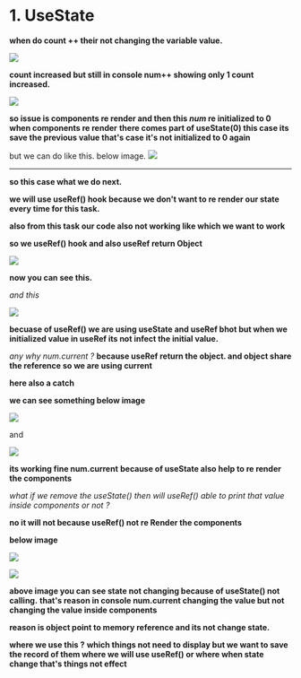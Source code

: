 
# 1. UseState

**when do count ++ their not changing the variable value.**

![](https://i.imgur.com/Ok5Rpdo.png)


**count increased but still in console num++ showing only 1 count increased.**

![](https://i.imgur.com/nTgz4sq.png)



**so issue is components re render and then this *num* re initialized to 0 when components re render**
**there comes part of useState(0) this case its save the previous value that's case it's not initialized to 0 again**

but we can do like this. below image.
![](https://i.imgur.com/4lyj8Zu.png)


-----
**so this case what we do next.**

**we will use useRef() hook because we don't want to re render our state every time for this task.**

**also from this task our code also not working like which we want to work**

**so we useRef() hook and also useRef return Object**

![](https://i.imgur.com/2lQPrfK.png)


**now you can see this.**

*and this*

![](https://i.imgur.com/0ZQYcPH.png)



**becuase of useRef() we are using useState and useRef bhot but when we initialized value in useRef its  not infect the initial value.** 

*any why num.current ?*
 **because useRef return the object. and object share the reference so we are using current**

**here also a catch**

**we can see something below image**

![](https://i.imgur.com/FsArbOg.png)


and


![](https://i.imgur.com/BMOJxkt.png)



**its working fine num.current** 
 **because of useState also help to re render the components**
 
 *what if we remove the useState() then will useRef() able to print that value inside components or not ?*
 
 **no it will not because useRef() not re Render the components**
 
 **below image**

![](https://i.imgur.com/VNfb07M.png)




![](https://i.imgur.com/JhXQicS.png)


**above image you can see state not changing because of useState() not calling.**
**that's reason in console num.current changing the value but not changing the value inside components**

**reason is object point to memory reference and its not change state.**


**where we use this ?**
	**which things not need to display but we want to save the record of them where we will use useRef() or where when state change that's things not effect**



